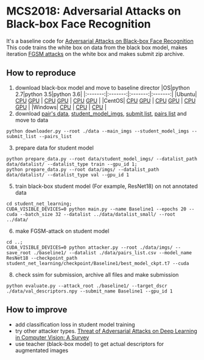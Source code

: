 
# MCS2018: Adversarial Attacks on Black-box Face Recognition

It's a baseline code for [Adversarial Attacks on Black-box Face Recognition](https://competitions.codalab.org/competitions/19090)
This code trains the white box on data from the black box model, makes iteration [FGSM attacks](https://arxiv.org/pdf/1412.6572.pdf) on the white box and makes submit zip archive.

## How to reproduce
1. download black-box model and move to baseline director
|OS|python 2.7|python 3.5|python 3.6|
|:-------:|:-------:|:-------:|:-------:|
|Ubuntu| [CPU](http://mcs2018-competition.visionlabs.ru/distribs/ubuntu/MCS2018_CPU.so) [GPU](http://mcs2018-competition.visionlabs.ru/distribs/ubuntu/MCS2018.so) | [CPU](http://mcs2018-competition.visionlabs.ru/distribs/ubuntu/MCS2018_CPU.cpython-35m-x86_64-linux-gnu.so) [GPU](http://mcs2018-competition.visionlabs.ru/distribs/ubuntu/MCS2018.cpython-35m-x86_64-linux-gnu.so) | [CPU](http://mcs2018-competition.visionlabs.ru/distribs/ubuntu/MCS2018_CPU.cpython-36m-x86_64-linux-gnu.so) [GPU](http://mcs2018-competition.visionlabs.ru/distribs/ubuntu/MCS2018.cpython-36m-x86_64-linux-gnu.so) |
|CentOS| [CPU](http://mcs2018-competition.visionlabs.ru/distribs/centos/MCS2018_CPU.so) [GPU](http://mcs2018-competition.visionlabs.ru/distribs/centos/MCS2018.so) | [CPU](http://mcs2018-competition.visionlabs.ru/distribs/centos/MCS2018_CPU.cpython-35m-x86_64-linux-gnu.so) [GPU](http://mcs2018-competition.visionlabs.ru/distribs/centos/MCS2018.cpython-35m-x86_64-linux-gnu.so) | [CPU](http://mcs2018-competition.visionlabs.ru/distribs/centos/MCS2018_CPU.cpython-36m-x86_64-linux-gnu.so) [GPU](http://mcs2018-competition.visionlabs.ru/distribs/centos/MCS2018.cpython-36m-x86_64-linux-gnu.so) |
|Windows| [CPU](http://mcs2018-competition.visionlabs.ru/distribs/windows/MCS2018_CPU.pyd) | [CPU](http://mcs2018-competition.visionlabs.ru/distribs/windows/MCS2018_CPU.cp35-win_amd64.pyd) | [CPU](http://mcs2018-competition.visionlabs.ru/distribs/windows/MCS2018_CPU.cp35-win_amd64.pyd) |
2. download [pair's data](http://mcs2018-competition.visionlabs.ru/imgs.zip), [student_model_imgs](http://mcs2018-competition.visionlabs.ru/student_model_imgs.zip), [submit list](http://mcs2018-competition.visionlabs.ru/submit_list.csv), [pairs list](http://mcs2018-competition.visionlabs.ru/pairs_list.csv) and move to data
```
python downloader.py --root ./data --main_imgs --student_model_imgs --submit_list --pairs_list
```
3. prepare data for student model
```
python prepare_data.py --root data/student_model_imgs/ --datalist_path data/datalist/ --datalist_type train --gpu_id 1;
python prepare_data.py --root data/imgs/ --datalist_path data/datalist/ --datalist_type val --gpu_id 1
```
5. train black-box student model (For example, ResNet18) on not annotated data
```
cd student_net_learning;
CUDA_VISIBLE_DEVICES=0 python main.py --name Baseline1 --epochs 20 --cuda --batch_size 32 --datalist ../data/datalist_small/ --root ../data/
```
6. make FGSM-attack on student model
```
cd ..;
CUDA_VISIBLE_DEVICES=0 python attacker.py --root ./data/imgs/ --save_root ./baseline1/ --datalist ./data/pairs_list.csv --model_name ResNet18 --checkpoint_path student_net_learning/checkpoint/Baseline1/best_model_ckpt.t7 --cuda
```

8. check ssim for submission, archive all files and make submission
```
python evaluate.py --attack_root ./baseline1/ --target_dscr ./data/val_descriptors.npy --submit_name Baseline1 --gpu_id 1
```

## How to improve
- add classification loss in student model training
- try other attacker types. [Threat of Adversarial Attacks on Deep Learning in Computer Vision: A Survey](https://arxiv.org/pdf/1801.00553.pdf)
- use teacher (black-box model) to get actual descriptors for augmentated images

